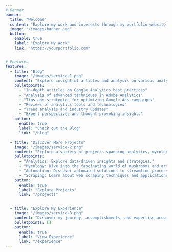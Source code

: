 ```yaml
---
# Banner
banner:
  title: "Welcome"
  content: "Explore my work and interests through my portfolio website."
  image: "/images/banner.png"
  button:
    enable: true
    label: "Explore My Work"
    link: "https://yourportfolio.com"


# Features
features:
  - title: "Blog"
    image: "/images/service-1.png"
    content: "Explore insightful articles and analysis on various analytics topics, including Google Analytics, Adobe Analytics, Google Ads, and more. Dive deep into data-driven insights and strategies to optimize your digital presence."
    bulletpoints:
      - "In-depth articles on Google Analytics best practices"
      - "Analysis of advanced techniques in Adobe Analytics"
      - "Tips and strategies for optimizing Google Ads campaigns"
      - "Reviews of analytics tools and technologies"
      - "Trend analysis and industry updates"
      - "Expert perspectives and thought-provoking insights"
    button:
      enable: true
      label: "Check out the Blog"
      link: "/blog"

  - title: "Discover More Projects"
    image: "/images/service-2.png"
    content: "Explore a variety of projects spanning analytics, mycology, automation, scraping, and more. From data-driven insights to creative endeavors, there's a diverse range of projects waiting to be discovered. Some of the key areas include:"
    bulletpoints:
      - "Analytics: Explore data-driven insights and strategies."
      - "Mycology: Dive into the fascinating world of mushrooms and art."
      - "Automation: Discover automated solutions to streamline processes."
      - "Scraping: Learn about web scraping techniques and applications."
    button:
      enable: true
      label: "Explore Projects"
      link: "/projects"


  - title: "Explore My Experience"
    image: "/images/service-3.png"
    content: "Discover my journey, accomplishments, and expertise accumulated throughout my career. "
    bulletpoints: []
    button:
      enable: true
      label: "View Experience"
      link: "/experience"
---
```

